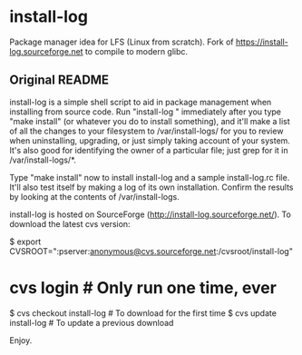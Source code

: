 # install-log
Package manager idea for LFS (Linux from scratch). Fork of https://install-log.sourceforge.net to compile to modern glibc.

Original README
---

install-log is a simple shell script to aid in package management when
installing from source code.  Run "install-log <package-name>" immediately
after you type "make install" (or whatever you do to install something), and
it'll make a list of all the changes to your filesystem to
/var/install-logs/<package-name> for you to review when uninstalling, upgrading,
or just simply taking account of your system.  It's also good for identifying
the owner of a particular file; just grep for it in /var/install-logs/*.

Type "make install" now to install install-log and a sample install-log.rc file.
It'll also test itself by making a log of its own installation.  Confirm the
results by looking at the contents of /var/install-logs.

install-log is hosted on SourceForge (http://install-log.sourceforge.net/).  To
download the latest cvs version:

$ export CVSROOT=":pserver:anonymous@cvs.sourceforge.net:/cvsroot/install-log"
# cvs login                      # Only run one time, ever
$ cvs checkout install-log       # To download for the first time
$ cvs update install-log         # To update a previous download

Enjoy.

